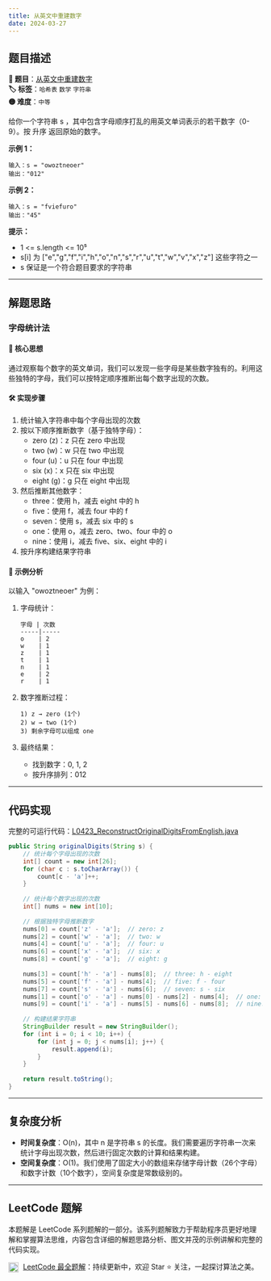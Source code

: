 ```yaml
---
title: 从英文中重建数字
date: 2024-03-27
---
```


## 题目描述

**🔗 题目**：[从英文中重建数字](https://leetcode.cn/problems/reconstruct-original-digits-from-english/description/)  
**🏷️ 标签**：`哈希表` `数学` `字符串`  
**🟡 难度**：`中等`  

给你一个字符串 s ，其中包含字母顺序打乱的用英文单词表示的若干数字（0-9）。按 升序 返回原始的数字。

**示例 1：**
```
输入：s = "owoztneoer"
输出："012"
```

**示例 2：**
```
输入：s = "fviefuro"
输出："45"
```

**提示：**
- 1 <= s.length <= 10⁵
- s[i] 为 ["e","g","f","i","h","o","n","s","r","u","t","w","v","x","z"] 这些字符之一
- s 保证是一个符合题目要求的字符串

---

## 解题思路

### 字母统计法

#### 📝 核心思想
通过观察每个数字的英文单词，我们可以发现一些字母是某些数字独有的。利用这些独特的字母，我们可以按特定顺序推断出每个数字出现的次数。

#### 🛠️ 实现步骤
1. 统计输入字符串中每个字母出现的次数
2. 按以下顺序推断数字（基于独特字母）：
   - zero (z)：z 只在 zero 中出现
   - two (w)：w 只在 two 中出现
   - four (u)：u 只在 four 中出现
   - six (x)：x 只在 six 中出现
   - eight (g)：g 只在 eight 中出现
3. 然后推断其他数字：
   - three：使用 h，减去 eight 中的 h
   - five：使用 f，减去 four 中的 f
   - seven：使用 s，减去 six 中的 s
   - one：使用 o，减去 zero、two、four 中的 o
   - nine：使用 i，减去 five、six、eight 中的 i
4. 按升序构建结果字符串

#### 🧩 示例分析
以输入 "owoztneoer" 为例：

1. 字母统计：
   ```
   字母 | 次数
   -----|-----
   o    | 2
   w    | 1
   z    | 1
   t    | 1
   n    | 1
   e    | 2
   r    | 1
   ```

2. 数字推断过程：
   ```
   1) z → zero (1个)
   2) w → two (1个)
   3) 剩余字母可以组成 one
   ```

3. 最终结果：
   - 找到数字：0, 1, 2
   - 按升序排列：012

---

## 代码实现

完整的可运行代码：[L0423_ReconstructOriginalDigitsFromEnglish.java](../src/main/java/L0423_ReconstructOriginalDigitsFromEnglish.java)

```java
public String originalDigits(String s) {
    // 统计每个字母出现的次数
    int[] count = new int[26];
    for (char c : s.toCharArray()) {
        count[c - 'a']++;
    }
    
    // 统计每个数字出现的次数
    int[] nums = new int[10];
    
    // 根据独特字母推断数字
    nums[0] = count['z' - 'a'];  // zero: z
    nums[2] = count['w' - 'a'];  // two: w
    nums[4] = count['u' - 'a'];  // four: u
    nums[6] = count['x' - 'a'];  // six: x
    nums[8] = count['g' - 'a'];  // eight: g
    
    nums[3] = count['h' - 'a'] - nums[8];  // three: h - eight
    nums[5] = count['f' - 'a'] - nums[4];  // five: f - four
    nums[7] = count['s' - 'a'] - nums[6];  // seven: s - six
    nums[1] = count['o' - 'a'] - nums[0] - nums[2] - nums[4];  // one: o - zero - two - four
    nums[9] = count['i' - 'a'] - nums[5] - nums[6] - nums[8];  // nine: i - five - six - eight
    
    // 构建结果字符串
    StringBuilder result = new StringBuilder();
    for (int i = 0; i < 10; i++) {
        for (int j = 0; j < nums[i]; j++) {
            result.append(i);
        }
    }
    
    return result.toString();
}
```

---

## 复杂度分析

- **时间复杂度**：O(n)，其中 n 是字符串 s 的长度。我们需要遍历字符串一次来统计字母出现次数，然后进行固定次数的计算和结果构建。
- **空间复杂度**：O(1)。我们使用了固定大小的数组来存储字母计数（26个字母）和数字计数（10个数字），空间复杂度是常数级别的。

---

## LeetCode 题解

本题解是 LeetCode 系列题解的一部分。该系列题解致力于帮助程序员更好地理解和掌握算法思维，内容包含详细的解题思路分析、图文并茂的示例讲解和完整的代码实现。

<img src="https://github.githubassets.com/images/modules/logos_page/GitHub-Mark.png" alt="GitHub" width="20" style="vertical-align: middle; margin-right: 5px"> [LeetCode 最全题解](https://github.com/LjyYano/LeetCode)：持续更新中，欢迎 Star ⭐️ 关注，一起探讨算法之美。 